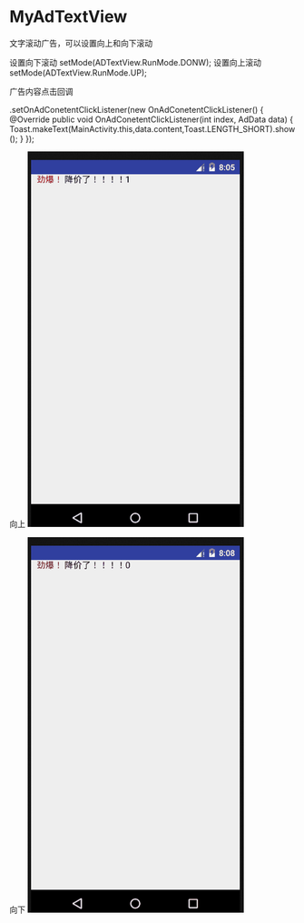 # MyAdTextView
文字滚动广告，可以设置向上和向下滚动



设置向下滚动
setMode(ADTextView.RunMode.DONW);
设置向上滚动
setMode(ADTextView.RunMode.UP);


广告内容点击回调

.setOnAdConetentClickListener(new OnAdConetentClickListener() {
       @Override
       public void OnAdConetentClickListener(int index, AdData data) {
           Toast.makeText(MainActivity.this,data.content,Toast.LENGTH_SHORT).show();
       }
 });
        
    
向上
![image](https://github.com/guiyao/MyAdTextView/blob/master/img/down.gif)

向下
![image](https://github.com/guiyao/MyAdTextView/blob/master/img/up.gif)
      
